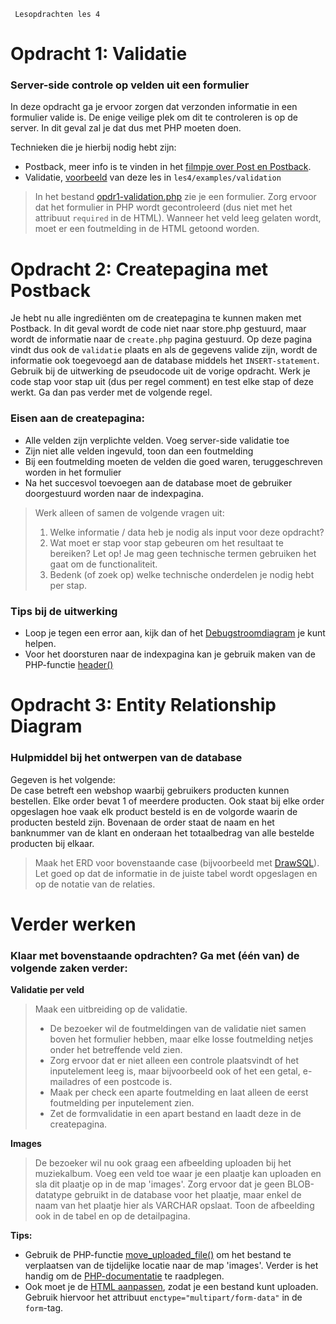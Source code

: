      Lesopdrachten les 4

Opdracht 1: Validatie
=====================

### Server-side controle op velden uit een formulier


In deze opdracht ga je ervoor zorgen dat verzonden informatie in een formulier valide is. De enige veilige plek om dit 
te controleren is op de server. In dit geval zal je dat dus met PHP moeten doen.

Technieken die je hierbij nodig hebt zijn:

*   Postback, meer info is te vinden in het [filmpje over Post en Postback](https://brightspace.hr.nl/d2l/le/lessons/138307/topics/542739).
*   Validatie, [voorbeeld](examples/validation) van deze les in `les4/examples/validation`

> In het bestand [opdr1-validation.php](exercises/opdr1-validation.php) zie je een formulier. Zorg ervoor dat het formulier in 
> PHP wordt gecontroleerd (dus niet met het attribuut `required` in de HTML). Wanneer het veld leeg gelaten wordt, moet 
> er een foutmelding in de HTML getoond worden.

Opdracht 2: Createpagina met Postback
=====================================

Je hebt nu alle ingrediënten om de createpagina te kunnen maken met Postback. In dit geval wordt de code niet naar 
store.php gestuurd, maar wordt de informatie naar de `create.php` pagina gestuurd. Op deze pagina vindt dus ook de 
`validatie` plaats en als de gegevens valide zijn, wordt de informatie ook toegevoegd aan de database middels het 
`INSERT-statement`. Gebruik bij de uitwerking de pseudocode uit de vorige opdracht. Werk je code stap voor stap uit 
(dus per regel comment) en test elke stap of deze werkt. Ga dan pas verder met de volgende regel.

### Eisen aan de createpagina:

*   Alle velden zijn verplichte velden. Voeg server-side validatie toe
*   Zijn niet alle velden ingevuld, toon dan een foutmelding
*   Bij een foutmelding moeten de velden die goed waren, teruggeschreven worden in het formulier
*   Na het succesvol toevoegen aan de database moet de gebruiker doorgestuurd worden naar de indexpagina.

> Werk alleen of samen de volgende vragen uit:
>
> 1.  Welke informatie / data heb je nodig als input voor deze opdracht?
> 2.  Wat moet er stap voor stap gebeuren om het resultaat te bereiken? Let op! Je mag geen technische termen gebruiken 
> het gaat om de functionaliteit.
> 3.  Bedenk (of zoek op) welke technische onderdelen je nodig hebt per stap.

### Tips bij de uitwerking

*   Loop je tegen een error aan, kijk dan of het [Debugstroomdiagram](https://brightspace.hr.nl/d2l/le/lessons/138307/topics/542727) 
    je kunt helpen.
*   Voor het doorsturen naar de indexpagina kan je gebruik maken van de PHP-functie 
    [header()](https://www.php.net/manual/en/function.header.php)

Opdracht 3: Entity Relationship Diagram
=======================================

### Hulpmiddel bij het ontwerpen van de database

Gegeven is het volgende:  
De case betreft een webshop waarbij gebruikers producten kunnen bestellen. Elke order bevat 1 of meerdere producten. 
Ook staat bij elke order opgeslagen hoe vaak elk product besteld is en de volgorde waarin de producten besteld zijn. 
Bovenaan de order staat de naam en het banknummer van de klant en onderaan het totaalbedrag van alle bestelde producten 
bij elkaar.

> Maak het ERD voor bovenstaande case (bijvoorbeeld met [DrawSQL](https://drawsql.app/)). Let goed op dat de informatie 
> in de juiste tabel wordt opgeslagen en op de notatie van de relaties.

Verder werken
=============

### Klaar met bovenstaande opdrachten? Ga met (één van) de volgende zaken verder:

**Validatie per veld**

> Maak een uitbreiding op de validatie.
>
> *   De bezoeker wil de foutmeldingen van de validatie niet samen boven het formulier hebben, maar elke losse foutmelding 
>     netjes onder het betreffende veld zien.
> *   Zorg ervoor dat er niet alleen een controle plaatsvindt of het inputelement leeg is, maar bijvoorbeeld ook of het 
>     een getal, e-mailadres of een postcode is.
> *   Maak per check een aparte foutmelding en laat alleen de eerst foutmelding per inputelement zien.
> *   Zet de formvalidatie in een apart bestand en laadt deze in de createpagina.

**Images**

> De bezoeker wil nu ook graag een afbeelding uploaden bij het muziekalbum. Voeg een veld toe waar je een plaatje kan 
> uploaden en sla dit plaatje op in de map 'images'. Zorg ervoor dat je geen BLOB-datatype gebruikt in de database voor 
> het plaatje, maar enkel de naam van het plaatje hier als VARCHAR opslaat. Toon de afbeelding ook in de tabel en op de 
> detailpagina.

**Tips:**

*   Gebruik de PHP-functie [move\_uploaded\_file()](https://www.php.net/manual/en/function.move-uploaded-file.php) om het bestand te verplaatsen van de tijdelijke locatie naar 
    de map 'images'. Verder is het handig om de [PHP-documentatie](https://www.php.net/manual/en/features.file-upload.post-method.php) te raadplegen.
*   Ook moet je de [HTML aanpassen](https://www.geeksforgeeks.org/define-multipart-form-data/), zodat je een bestand kunt uploaden. Gebruik hiervoor het attribuut 
    `enctype="multipart/form-data"` in de `form`\-tag.